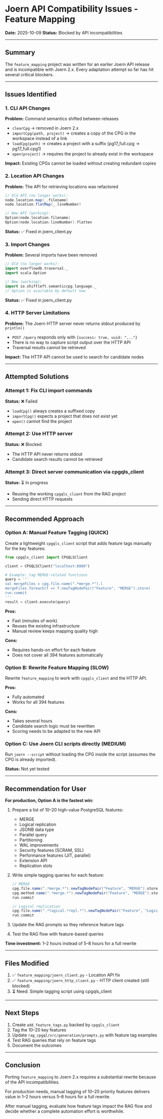 # Joern API Compatibility Issues - Feature Mapping

**Date:** 2025-10-09
**Status:** Blocked by API incompatibilities

---

## Summary

The `feature_mapping` project was written for an earlier Joern API release and is incompatible with Joern 2.x. Every adaptation attempt so far has hit several critical blockers.

---

## Issues Identified

### 1. CLI API Changes

**Problem:** Command semantics shifted between releases

- `clearCpg` → removed in Joern 2.x
- `importCpg(path, project)` → creates a copy of the CPG in the workspace instead of a link
- `loadCpg(path)` → creates a project with a suffix (pg17_full.cpg → pg17_full.cpg1)
- `open(project)` → requires the project to already exist in the workspace

**Impact:** Existing CPGs cannot be loaded without creating redundant copies

### 2. Location API Changes

**Problem:** The API for retrieving locations was refactored

```scala
// Old API (no longer works):
node.location.map(_.filename)
node.location.flatMap(_.lineNumber)

// New API (working):
Option(node.location.filename)
Option(node.location.lineNumber).flatten
```

**Status:** ✅ Fixed in joern_client.py

### 3. Import Changes

**Problem:** Several imports have been removed

```scala
// Old (no longer works):
import overflowdb.traversal._
import scala.Option

// New (working):
import io.shiftleft.semanticcpg.language._
// Option is available by default now
```

**Status:** ✅ Fixed in joern_client.py

### 4. HTTP Server Limitations

**Problem:** The Joern HTTP server never returns stdout produced by `println()`

- `POST /query` responds only with `{success: true, uuid: "..."}`
- There is no way to capture script output over the HTTP API
- Traversal results cannot be retrieved

**Impact:** The HTTP API cannot be used to search for candidate nodes

---

## Attempted Solutions

### Attempt 1: Fix CLI import commands

**Status:** ❌ Failed

- `loadCpg()` always creates a suffixed copy
- `importCpg()` expects a project that does not exist yet
- `open()` cannot find the project

### Attempt 2: Use HTTP server

**Status:** ❌ Blocked

- The HTTP API never returns stdout
- Candidate search results cannot be retrieved

### Attempt 3: Direct server communication via cpgqls_client

**Status:** ⏳ In progress

- Reusing the working `cpgqls_client` from the RAG project
- Sending direct HTTP requests

---

## Recommended Approach

### Option A: Manual Feature Tagging (QUICK)

Create a lightweight `cpgqls_client` script that adds feature tags manually for the key features:

```python
from cpgqls_client import CPGQLSClient

client = CPGQLSClient("localhost:8080")

# Example: tag MERGE-related functions
query = '''
val mergeFiles = cpg.file.name(".*merge.*").l
mergeFiles.foreach(f => f.newTagNodePair("Feature", "MERGE").store)
run.commit
'''
result = client.execute(query)
```

**Pros:**

- Fast (minutes of work)
- Reuses the existing infrastructure
- Manual review keeps mapping quality high

**Cons:**

- Requires hands-on effort for each feature
- Does not cover all 394 features automatically

### Option B: Rewrite Feature Mapping (SLOW)

Rewrite `feature_mapping` to work with `cpgqls_client` and the HTTP API.

**Pros:**

- Fully automated
- Works for all 394 features

**Cons:**

- Takes several hours
- Candidate search logic must be rewritten
- Scoring needs to be adapted to the new API

### Option C: Use Joern CLI scripts directly (MEDIUM)

Run `joern --script` without loading the CPG inside the script (assumes the CPG is already imported).

**Status:** Not yet tested

---

## Recommendation for User

**For production, Option A is the fastest win:**

1. Prepare a list of 10–20 high-value PostgreSQL features:
   - MERGE
   - Logical replication
   - JSONB data type
   - Parallel query
   - Partitioning
   - WAL improvements
   - Security features (SCRAM, SSL)
   - Performance features (JIT, parallel)
   - Extension API
   - Replication slots

2. Write simple tagging queries for each feature:

   ```scala
   // MERGE
   cpg.file.name(".*merge.*").newTagNodePair("Feature", "MERGE").store
   cpg.method.name(".*merge.*").newTagNodePair("Feature", "MERGE").store
   run.commit

   // Logical replication
   cpg.file.name(".*logical.*repl.*").newTagNodePair("Feature", "Logical replication").store
   run.commit
   ```

3. Update the RAG prompts so they reference feature tags

4. Test the RAG flow with feature-based queries

**Time investment:** 1–2 hours instead of 5–8 hours for a full rewrite

---

## Files Modified

1. ✅ `feature_mapping/joern_client.py` - Location API fix
2. ✅ `feature_mapping/joern_http_client.py` - HTTP client created (still blocked)
3. ⏳ Need: Simple tagging script using cpgqls_client

---

## Next Steps

1. Create `add_feature_tags.py` backed by `cpgqls_client`
2. Tag the 10–20 key features
3. Update `rag_cpgql/src/generation/prompts.py` with feature tag examples
4. Test RAG queries that rely on feature tags
5. Document the outcomes

---

## Conclusion

Porting `feature_mapping` to Joern 2.x requires a substantial rewrite because of the API incompatibilities.

For production needs, manual tagging of 10–20 priority features delivers value in 1–2 hours versus 5–8 hours for a full rewrite.

After manual tagging, evaluate how feature tags impact the RAG flow and decide whether a complete automation effort is worthwhile.
